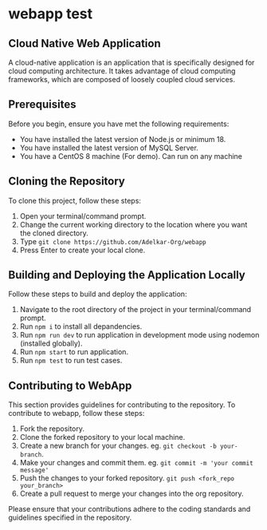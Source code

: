 # webapp test

## Cloud Native Web Application

A cloud-native application is an application that is specifically designed for cloud computing architecture. It takes advantage of cloud computing frameworks, which are composed of loosely coupled cloud services.

## Prerequisites

Before you begin, ensure you have met the following requirements:

* You have installed the latest version of Node.js or minimum 18.
* You have installed the latest version of MySQL Server.
* You have a CentOS 8 machine (For demo). Can run on any machine

## Cloning the Repository

To clone this project, follow these steps:

1. Open your terminal/command prompt.
2. Change the current working directory to the location where you want the cloned directory.
3. Type `git clone https://github.com/Adelkar-Org/webapp`
4. Press Enter to create your local clone.

## Building and Deploying the Application Locally

Follow these steps to build and deploy the application:

1. Navigate to the root directory of the project in your terminal/command prompt.
2. Run `npm i` to install all depandencies.
3. Run `npm run dev` to run application in development mode using nodemon (installed globally).
4. Run `npm start` to run application.
5. Run `npm test` to run test cases.

<!-- ## Deploying the Web Application -->

<!-- Follow these steps to deploy the web application:

1. Build the application using `<command_to_build_application>`.
2. Deploy the application to your preferred hosting service following their specific instructions. -->

## Contributing to WebApp

This section provides guidelines for contributing to the repository.
To contribute to webapp, follow these steps:

1. Fork the repository.
2. Clone the forked repository to your local machine.
3. Create a new branch for your changes. eg. `git checkout -b your-branch`.
4. Make your changes and commit them. eg. `git commit -m 'your commit message'`
5. Push the changes to your forked repository. `git push <fork_repo your_branch>`
6. Create a pull request to merge your changes into the org repository.

Please ensure that your contributions adhere to the coding standards and guidelines
specified in the repository.
